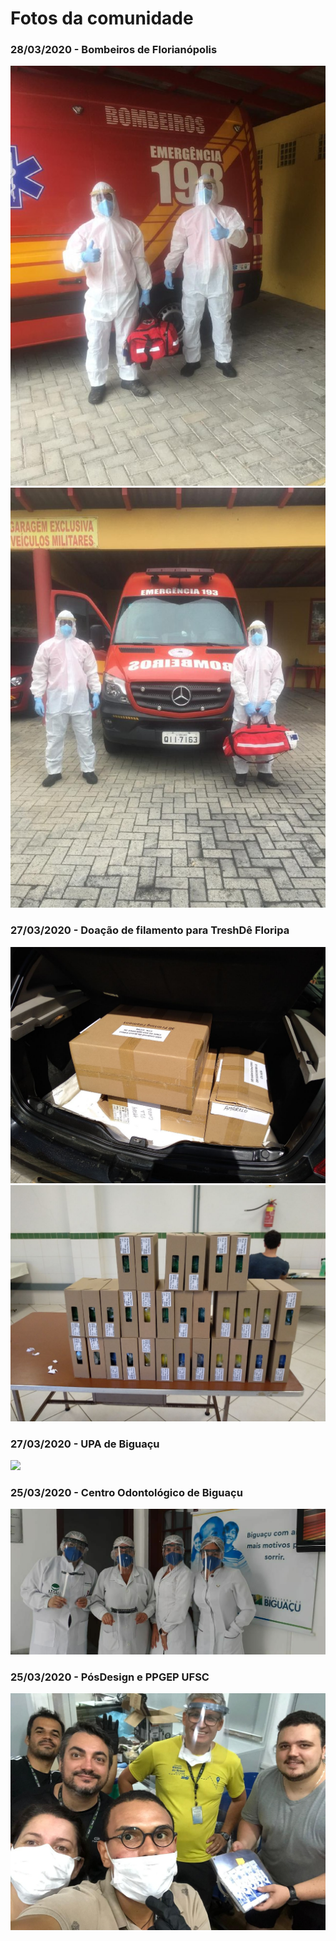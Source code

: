 # Fotos da comunidade

### 28/03/2020 - Bombeiros de Florianópolis
![](28_03_2020_Bombeiros_de_Floripa.jpeg)
![](28_03_2020_Bombeiros_de_Floripa_2.jpeg)
### 27/03/2020 - Doação de filamento para TreshDê Floripa 
![](27_03_2020_Doação_de_filamento_pra_TreshDê_Floripa.jpeg)
![](27_03_2020_Doação_de_filamento_pra_TreshDê_Floripa_2.jpeg)
### 27/03/2020 - UPA de Biguaçu
![](27_03_2020_UPA_de_Biguaçu.jpeg)
### 25/03/2020 - Centro Odontológico de Biguaçu
![](25_03_2020_Centro_Odontológico_de_Biguaçu.jpeg)
### 25/03/2020 - PósDesign e PPGEP UFSC
![](25_03_2020_PosDesign_e_PPGEP_UFSC.jpeg)
